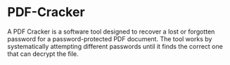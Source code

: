 # PDF-Cracker
A PDF Cracker is a software tool designed to recover a lost or forgotten password for a password-protected PDF document. The tool works by systematically attempting different passwords until it finds the correct one that can decrypt the file.
